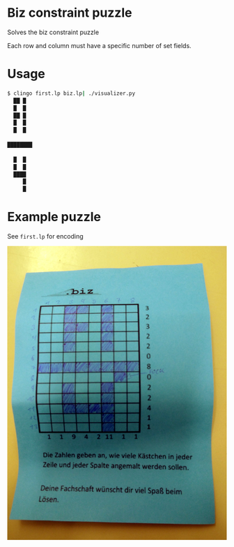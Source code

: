 # Biz constraint puzzle

Solves the biz constraint puzzle

Each row and column must have a specific number of set fields.

# Usage

```bash
$ clingo first.lp biz.lp| ./visualizer.py 
  ██ █  
  █  █  
  ██ █  
  █  █  
  █  █  
        
████████
        
  █  █  
  █  █  
  ████  
     █  
     █  
```

# Example puzzle

See `first.lp` for encoding

![puzzle](./img.jpg)
